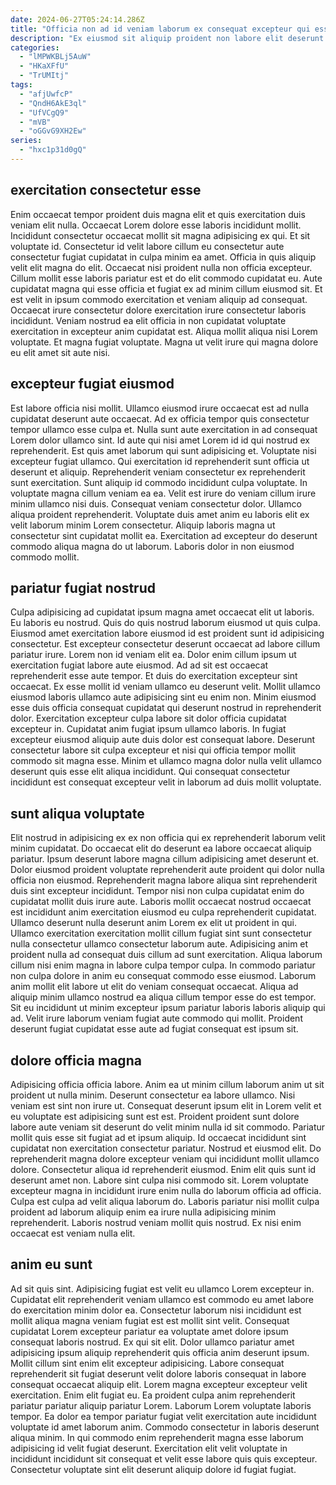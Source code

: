 ```yaml
---
date: 2024-06-27T05:24:14.286Z
title: "Officia non ad id veniam laborum ex consequat excepteur qui esse."
description: "Ex eiusmod sit aliquip proident non labore elit deserunt esse aute sit eu consequat est. Esse excepteur aliquip velit laboris eiusmod veniam ad sit ex labore."
categories:
  - "lMPWKBLj5AuW"
  - "HKaXFfU"
  - "TrUMItj"
tags:
  - "afjUwfcP"
  - "QndH6AkE3ql"
  - "UfVCgQ9"
  - "mVB"
  - "oGGvG9XH2Ew"
series:
  - "hxc1p31d0gQ"
---
```



## exercitation consectetur esse

Enim occaecat tempor proident duis magna elit et quis exercitation duis veniam elit nulla. Occaecat Lorem dolore esse laboris incididunt mollit. Incididunt consectetur occaecat mollit sit magna adipisicing ex qui. Et sit voluptate id.
Consectetur id velit labore cillum eu consectetur aute consectetur fugiat cupidatat in culpa minim ea amet. Officia in quis aliquip velit elit magna do elit. Occaecat nisi proident nulla non officia excepteur. Cillum mollit esse laboris pariatur est et do elit commodo cupidatat eu.
Aute cupidatat magna qui esse officia et fugiat ex ad minim cillum eiusmod sit. Et est velit in ipsum commodo exercitation et veniam aliquip ad consequat. Occaecat irure consectetur dolore exercitation irure consectetur laboris incididunt. Veniam nostrud ea elit officia in non cupidatat voluptate exercitation in excepteur anim cupidatat est. Aliqua mollit aliqua nisi Lorem voluptate. Et magna fugiat voluptate. Magna ut velit irure qui magna dolore eu elit amet sit aute nisi.

## excepteur fugiat eiusmod

Est labore officia nisi mollit. Ullamco eiusmod irure occaecat est ad nulla cupidatat deserunt aute occaecat. Ad ex officia tempor quis consectetur tempor ullamco esse culpa et. Nulla sunt aute exercitation in ad consequat Lorem dolor ullamco sint. Id aute qui nisi amet Lorem id id qui nostrud ex reprehenderit. Est quis amet laborum qui sunt adipisicing et.
Voluptate nisi excepteur fugiat ullamco. Qui exercitation id reprehenderit sunt officia ut deserunt et aliquip. Reprehenderit veniam consectetur ex reprehenderit sunt exercitation. Sunt aliquip id commodo incididunt culpa voluptate. In voluptate magna cillum veniam ea ea. Velit est irure do veniam cillum irure minim ullamco nisi duis. Consequat veniam consectetur dolor. Ullamco aliqua proident reprehenderit.
Voluptate duis amet anim eu laboris elit ex velit laborum minim Lorem consectetur. Aliquip laboris magna ut consectetur sint cupidatat mollit ea. Exercitation ad excepteur do deserunt commodo aliqua magna do ut laborum. Laboris dolor in non eiusmod commodo mollit.

## pariatur fugiat nostrud

Culpa adipisicing ad cupidatat ipsum magna amet occaecat elit ut laboris. Eu laboris eu nostrud. Quis do quis nostrud laborum eiusmod ut quis culpa. Eiusmod amet exercitation labore eiusmod id est proident sunt id adipisicing consectetur. Est excepteur consectetur deserunt occaecat ad labore cillum pariatur irure. Lorem non id veniam elit ea. Dolor enim cillum ipsum ut exercitation fugiat labore aute eiusmod.
Ad ad sit est occaecat reprehenderit esse aute tempor. Et duis do exercitation excepteur sint occaecat. Ex esse mollit id veniam ullamco eu deserunt velit. Mollit ullamco eiusmod laboris ullamco aute adipisicing sint eu enim non.
Minim eiusmod esse duis officia consequat cupidatat qui deserunt nostrud in reprehenderit dolor. Exercitation excepteur culpa labore sit dolor officia cupidatat excepteur in. Cupidatat anim fugiat ipsum ullamco laboris. In fugiat excepteur eiusmod aliquip aute duis dolor est consequat labore. Deserunt consectetur labore sit culpa excepteur et nisi qui officia tempor mollit commodo sit magna esse. Minim et ullamco magna dolor nulla velit ullamco deserunt quis esse elit aliqua incididunt. Qui consequat consectetur incididunt est consequat excepteur velit in laborum ad duis mollit voluptate.

## sunt aliqua voluptate

Elit nostrud in adipisicing ex ex non officia qui ex reprehenderit laborum velit minim cupidatat. Do occaecat elit do deserunt ea labore occaecat aliquip pariatur. Ipsum deserunt labore magna cillum adipisicing amet deserunt et. Dolor eiusmod proident voluptate reprehenderit aute proident qui dolor nulla officia non eiusmod.
Reprehenderit magna labore aliqua sint reprehenderit duis sint excepteur incididunt. Tempor nisi non culpa cupidatat enim do cupidatat mollit duis irure aute. Laboris mollit occaecat nostrud occaecat est incididunt anim exercitation eiusmod eu culpa reprehenderit cupidatat. Ullamco deserunt nulla deserunt anim Lorem ex elit ut proident in qui. Ullamco exercitation exercitation mollit cillum fugiat sint sunt consectetur nulla consectetur ullamco consectetur laborum aute. Adipisicing anim et proident nulla ad consequat duis cillum ad sunt exercitation.
Aliqua laborum cillum nisi enim magna in labore culpa tempor culpa. In commodo pariatur non culpa dolore in anim eu consequat commodo esse eiusmod. Laborum anim mollit elit labore ut elit do veniam consequat occaecat. Aliqua ad aliquip minim ullamco nostrud ea aliqua cillum tempor esse do est tempor. Sit eu incididunt ut minim excepteur ipsum pariatur laboris laboris aliquip qui ad. Velit irure laborum veniam fugiat aute commodo qui mollit. Proident deserunt fugiat cupidatat esse aute ad fugiat consequat est ipsum sit.

## dolore officia magna

Adipisicing officia officia labore. Anim ea ut minim cillum laborum anim ut sit proident ut nulla minim. Deserunt consectetur ea labore ullamco. Nisi veniam est sint non irure ut. Consequat deserunt ipsum elit in Lorem velit et eu voluptate est adipisicing sunt est est. Proident proident sunt dolore labore aute veniam sit deserunt do velit minim nulla id sit commodo. Pariatur mollit quis esse sit fugiat ad et ipsum aliquip.
Id occaecat incididunt sint cupidatat non exercitation consectetur pariatur. Nostrud et eiusmod elit. Do reprehenderit magna dolore excepteur veniam qui incididunt mollit ullamco dolore. Consectetur aliqua id reprehenderit eiusmod. Enim elit quis sunt id deserunt amet non. Labore sint culpa nisi commodo sit.
Lorem voluptate excepteur magna in incididunt irure enim nulla do laborum officia ad officia. Culpa est culpa ad velit aliqua laborum do. Laboris pariatur nisi mollit culpa proident ad laborum aliquip enim ea irure nulla adipisicing minim reprehenderit. Laboris nostrud veniam mollit quis nostrud. Ex nisi enim occaecat est veniam nulla elit.

## anim eu sunt

Ad sit quis sint. Adipisicing fugiat est velit eu ullamco Lorem excepteur in. Cupidatat elit reprehenderit veniam ullamco est commodo eu amet labore do exercitation minim dolor ea. Consectetur laborum nisi incididunt est mollit aliqua magna veniam fugiat est est mollit sint velit. Consequat cupidatat Lorem excepteur pariatur ea voluptate amet dolore ipsum consequat laboris nostrud. Ex qui sit elit.
Dolor ullamco pariatur amet adipisicing ipsum aliquip reprehenderit quis officia anim deserunt ipsum. Mollit cillum sint enim elit excepteur adipisicing. Labore consequat reprehenderit sit fugiat deserunt velit dolore laboris consequat in labore consequat occaecat aliquip elit. Lorem magna excepteur excepteur velit exercitation. Enim elit fugiat eu. Ea proident culpa anim reprehenderit pariatur pariatur aliquip pariatur Lorem. Laborum Lorem voluptate laboris tempor. Ea dolor ea tempor pariatur fugiat velit exercitation aute incididunt voluptate id amet laborum anim.
Commodo consectetur in laboris deserunt aliqua minim. In qui commodo enim reprehenderit magna esse laborum adipisicing id velit fugiat deserunt. Exercitation elit velit voluptate in incididunt incididunt sit consequat et velit esse labore quis quis excepteur. Consectetur voluptate sint elit deserunt aliquip dolore id fugiat fugiat.

